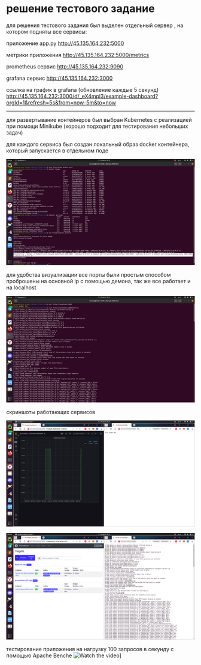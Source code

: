 # решение тестового задание

для решения тестового задания был выделен отдельный сервер , на котором подняты все сервисы:

приложение app.py
http://45.135.164.232:5000

метрики приложения
http://45.135.164.232:5000/metrics

prometheus сервис
http://45.135.164.232:9090

grafana сервис
http://45.135.164.232:3000

ссылка на график в grafana  (обновление каждые 5 секунд)
http://45.135.164.232:3000/d/_eX4mpl3/example-dashboard?orgId=1&refresh=5s&from=now-5m&to=now

_____________________________________________________________________________________________________________

для развертывание контейнеров был выбран Kubernetes с реализацией при помощи Minikube (хорошо подходит для тестирования небольших задач)

для каждого сервиса был создан локальный образ docker контейнера, который запускается в отдельном поде 

![ScreenShot](/screenshots/1.png)

для удобства визуализации все порты были простым способом проброшены на основной ip c помощью демона, так же все работает и на localhost


![ScreenShot](/screenshots/5.png)



скриншоты работающих сервисов

![ScreenShot](/screenshots/3.png)

![ScreenShot](/screenshots/4.png)


тестирование приложения на нагрузку 100 запросов в секундy с помощью Apache Benche
![Watch the video](https://i.imgur.com/vKb2F1B.png)]
